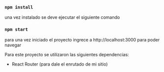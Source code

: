 ### `npm install`

una vez instalado se deve ejecutar el siguiente comando

### `npm start`

para una vez iniciado el proyecto ingrece a http://localhost:3000 para poder navegar


Para este proyecto se utilizaron las siguientes dependencias:
 
 * React Router (para dale el enrutado de mi sitio)
 
